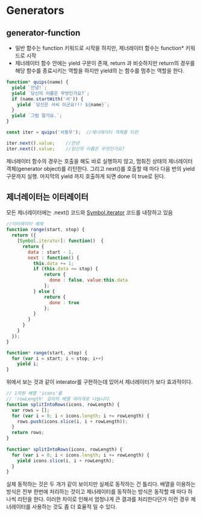 # Generators

## generator-function

* 일반 함수는 function 키워드로 시작을 하지만, 제너레이터 함수는 function* 키워드로 시작
* 제너레이터 함수 안에는 yield 구문이 존재, return 과 비슷하지만 return의 경우를 해당 함수를 종료시키는 역할을 하지만 yield의 는 함수를 멈추는 역할을 한다.
```javascript
function* quips(name) {
  yield `안녕!`;
  yield `당신의 이름은 무엇인가요?`;
  if (name.startWith('서')) {
    yield `당신은 서씨 이군요!!! ${name}`;
  }
  yield `그럼 잘가요.`;
}

const iter = quips('서동우');  //제너레이터 객체를 티런

iter.next().value;    //안녕
iter.next().value;    //당신의 이름은 무엇인가요?
```
제너레이터 함수의 경우는 호출을 해도 바로 실행하지 않고, 멈춰진 상태의 제너레이터 객체(generator object)를 리턴한다.
그리고 next()를 호출할 때 마다 다음 번의 yield 구문까지 실행. 마지막의 yield 까지 호출하게 되면 done 이 true로 된다.

## 제너레이터는 이터레이터
모든 제너레이터에는 .next() 코드와 [Symbol.iterator]() 코드를 내장하고 있음
```javascript
//이터레이터 예제
function range(start, stop) {
  return ({
    [Symbol.iterator]: function()  {
      return {
        data : start - 1,
        next : function() {
          this.data += 1;
          if (this.data <= stop) {
              return {
                done : false, value:this.data
              };
          } else {
              return {
                done : true
              };
          }
        }
      }
    } 
  });
}

function* range(start, stop) {
  for (var i = start; i < stop; i++)
    yield i;
}
```
위에서 보는 것과 같이 interator를 구현하는데 있어서 제너레이터가 보다 효과적이다.

```javascript
// 1차원 배열 'icons'를
// 'rowLength' 길이의 배열 여러개로 나눕니다.
function splitIntoRows(icons, rowLength) {
  var rows = [];
  for (var i = 0; i < icons.length; i += rowLength) {
    rows.push(icons.slice(i, i + rowLength));
  }
  return rows;
}
           
function* splitIntoRows(icons, rowLength) {
  for (var i = 0; i < icons.length; i += rowLength) {
    yield icons.slice(i, i + rowLength);
  }
}
```
실제 동작하는 것은 두 개가 같이 보이지만 실제로 동작하는 건 틀리다. 배열을 이용하는 방식은 전부 한번에 처리하는 것이고 제너레이터를 동작하는 방식은 동작할 때 마다 하나씩 리턴을 한다.
이러한 차이로 인해서 엄청나게 큰 결과를 처리한다던가 이런 경우 제너레이터를 사용하는 것도 좀 더 효율적 일 수 있다.







